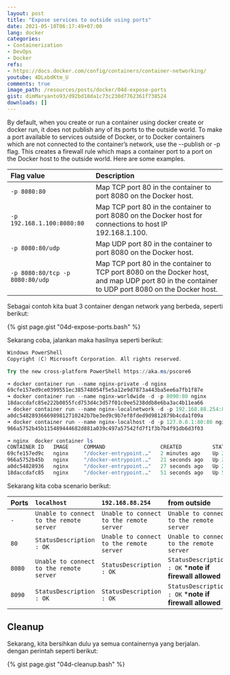 ```yaml
---
layout: post
title: "Expose services to outside using ports"
date: 2021-05-10T06:17:49+07:00
lang: docker
categories:
- Containerization
- DevOps
- Docker
refs: 
- https://docs.docker.com/config/containers/container-networking/
youtube: 4DLxbdKtm_U
comments: true
image_path: /resources/posts/docker/04d-expose-ports
gist: dimMaryanto93/d92bd18da1c73c230d7762361f738524
downloads: []
---
```



By default, when you create or run a container using docker create or docker run, it does not publish any of its ports to the outside world. To make a port available to services outside of Docker, or to Docker containers which are not connected to the container’s network, use the --publish or -p flag. This creates a firewall rule which maps a container port to a port on the Docker host to the outside world. Here are some examples.

| Flag value                        | Description   |
| :---                              | :---          |
| `-p 8080:80`                      | Map TCP port 80 in the container to port 8080 on the Docker host. |
| `-p 192.168.1.100:8080:80`        | Map TCP port 80 in the container to port 8080 on the Docker host for connections to host IP 192.168.1.100. |
| `-p 8080:80/udp` 	                | Map UDP port 80 in the container to port 8080 on the Docker host. |
| `-p 8080:80/tcp -p 8080:80/udp`   | Map TCP port 80 in the container to TCP port 8080 on the Docker host, and map UDP port 80 in the container to UDP port 8080 on the Docker host. |

Sebagai contoh kita buat 3 container dengan network yang berbeda, seperti berikut:

{% gist page.gist "04d-expose-ports.bash" %}

Sekarang coba, jalankan maka hasilnya seperti berikut:

```powershell
Windows PowerShell
Copyright (C) Microsoft Corporation. All rights reserved.

Try the new cross-platform PowerShell https://aka.ms/pscore6

➜ docker container run --name nginx-private -d nginx
69cfe157ed9ce0399551ec385748054f5e5a12e9d7873a443ba5ee6a7fb1f87e
➜ docker container run --name nginx-worldwide -d -p 8090:80 nginx
18daccdafc85e222b0855fcd753d4c3d57f01c0ee5238ddb8e6ba3ac4b11ea66
➜ docker container run --name nginx-localnetwork -d -p 192.168.88.254:8080:80 nginx
a0dc5482893666989812710242b7be3ed9c9b7ef8fded9d9812879b4cda1f09a
➜ docker container run --name nginx-localhost -d -p 127.0.0.1:80:80 nginx
966a5752b45b115489444682d881a039c497a57542fd7f1f3b7b4f91db6d3f03

➜ nginx  docker container ls
CONTAINER ID   IMAGE     COMMAND                  CREATED          STATUS          PORTS                         NAMES
69cfe157ed9c   nginx     "/docker-entrypoint.…"   2 minutes ago    Up 2 minutes    80/tcp                        nginx-private
966a5752b45b   nginx     "/docker-entrypoint.…"   21 seconds ago   Up 21 seconds   127.0.0.1:80->80/tcp          nginx-localhost
a0dc54828936   nginx     "/docker-entrypoint.…"   27 seconds ago   Up 26 seconds   192.168.88.254:8080->80/tcp   nginx-localnetwork
18daccdafc85   nginx     "/docker-entrypoint.…"   51 seconds ago   Up 50 seconds   0.0.0.0:8090->80/tcp          nginx-worldwide
```

Sekarang kita coba scenario berikut:

| Ports     | `localhost`                               | `192.168.88.254`                          | from outside                                              |
| :---      | :---                                      | :---                                      | :---                                                      |
| `-`       | `Unable to connect to the remote server`  | `Unable to connect to the remote server`  | `Unable to connect to the remote server`                  |
| `80`      | `StatusDescription : OK`                  | `Unable to connect to the remote server`  | `Unable to connect to the remote server`                  |
| `8080`    | `Unable to connect to the remote server`  | `StatusDescription : OK`                  | `StatusDescription : OK` ***note if firewall allowed**    |
| `8090`    | `StatusDescription : OK`                  | `StatusDescription : OK`                  | `StatusDescription : OK` ***note if firewall allowed**    |

## Cleanup

Sekarang, kita bersihkan dulu ya semua containernya yang berjalan. dengan perintah seperti berikut:

{% gist page.gist "04d-cleanup.bash" %}